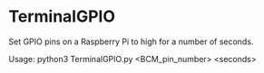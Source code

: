 # TerminalGPIO
Set GPIO pins on a Raspberry Pi to high for a number of seconds.

Usage: python3 TerminalGPIO.py &lt;BCM_pin_number&gt; &lt;seconds&gt;
